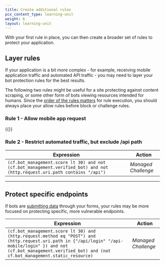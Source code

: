 ```yaml
---
title: Create additional rules
pcx_content_type: learning-unit
weight: 6
layout: learning-unit
---
```


With your first rule in place, you can then create a broader set of rules to protect your application.

## Layer rules

If your application is a bit more complex - for example, receiving mobile application traffic and automated API traffic - you may need to layer your bot protection rules for the best results.

The following two rules might be useful for a site protecting against content scraping, or some other form of bots viewing resources intended for humans. Since the [order of the rules matters](/firewall/cf-firewall-rules/order-priority/#managing-rule-evaluation-by-list-order) for rule execution, you should always place your allow rules before block or challenge rules.

### Rule 1 - Allow mobile app request

{{<render file="_allow-mobile-app-rule.md" productFolder="bots">}}

### Rule 2 - Restrict automated traffic, but exclude /api path
| Expression | Action |
| --- | --- |
| `(cf.bot_management.score lt 30) and not (cf.bot_management.verified_bot) and not (http.request.uri.path contains "/api")` | *Managed Challenge* |

---

## Protect specific endpoints

If bots are [submitting data](/learning-paths/modules/security/bot-management-planning/site-traffic/#bot-attacks) through your forms, your rules may be more focused on protecting specific, more vulnerable endpoints.

| Expression | Action |
| --- | --- |
| `(cf.bot_management.score lt 30) and (http.request.method eq "POST") and (http.request.uri.path in {"/api/login" "/api-mobile/login" }) and not (cf.bot_management.verified_bot) and (not cf.bot_management.static_resource)` | *Managed Challenge* |